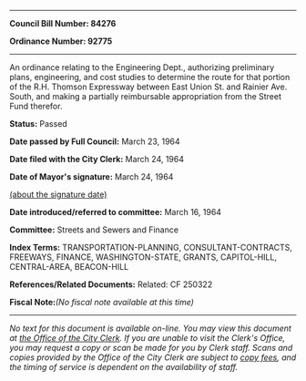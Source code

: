 

********

**Council Bill Number: 84276**
   
**Ordinance Number: 92775**
********

 An ordinance relating to the Engineering Dept., authorizing preliminary plans, engineering, and cost studies to determine the route for that portion of the R.H. Thomson Expressway between East Union St. and Rainier Ave. South, and making a partially reimbursable appropriation from the Street Fund therefor.

**Status:** Passed
   
**Date passed by Full Council:** March 23, 1964
   
**Date filed with the City Clerk:** March 24, 1964
   
**Date of Mayor's signature:** March 24, 1964
   
[(about the signature date)](/~public/approvaldate.htm)
   
   
   
**Date introduced/referred to committee:** March 16, 1964
   
**Committee:** Streets and Sewers and Finance
   
   
**Index Terms:** TRANSPORTATION-PLANNING, CONSULTANT-CONTRACTS, FREEWAYS, FINANCE, WASHINGTON-STATE, GRANTS, CAPITOL-HILL, CENTRAL-AREA, BEACON-HILL

**References/Related Documents:** Related: CF 250322

**Fiscal Note:**_(No fiscal note available at this time)_
********

_No text for this document is available on-line. You may view this document at [the Office of the City Clerk](http://www.seattle.gov/leg/clerk/contactUs.htm). If you are unable to visit the Clerk's Office, you may request a copy or scan be made for you by Clerk staff. Scans and copies provided by the Office of the City Clerk are subject to [copy fees](http://clerk.seattle.gov/~public/clerkfees.htm), and the timing of service is dependent on the availability of staff._

